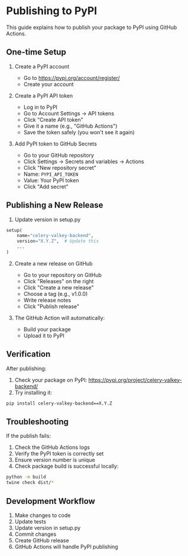 # Publishing to PyPI

This guide explains how to publish your package to PyPI using GitHub Actions.

## One-time Setup

1. Create a PyPI account
    - Go to https://pypi.org/account/register/
    - Create your account

2. Create a PyPI API token
    - Log in to PyPI
    - Go to Account Settings → API tokens
    - Click "Create API token"
    - Give it a name (e.g., "GitHub Actions")
    - Save the token safely (you won't see it again)

3. Add PyPI token to GitHub Secrets
    - Go to your GitHub repository
    - Click Settings → Secrets and variables → Actions
    - Click "New repository secret"
    - Name: `PYPI_API_TOKEN`
    - Value: Your PyPI token
    - Click "Add secret"

## Publishing a New Release

1. Update version in setup.py
```python
setup(
    name="celery-valkey-backend",
    version="X.Y.Z",  # Update this
    ...
)
```

2. Create a new release on GitHub
    - Go to your repository on GitHub
    - Click "Releases" on the right
    - Click "Create a new release"
    - Choose a tag (e.g., v1.0.0)
    - Write release notes
    - Click "Publish release"

3. The GitHub Action will automatically:
    - Build your package
    - Upload it to PyPI

## Verification

After publishing:
1. Check your package on PyPI: https://pypi.org/project/celery-valkey-backend/
2. Try installing it:
```bash
pip install celery-valkey-backend==X.Y.Z
```

## Troubleshooting

If the publish fails:
1. Check the GitHub Actions logs
2. Verify the PyPI token is correctly set
3. Ensure version number is unique
4. Check package build is successful locally:
```bash
python -m build
twine check dist/*
```

## Development Workflow

1. Make changes to code
2. Update tests
3. Update version in setup.py
4. Commit changes
5. Create GitHub release
6. GitHub Actions will handle PyPI publishing